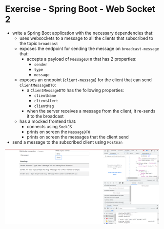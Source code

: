 # Exercise - Spring Boot - Web Socket 2
* write a Spring Boot application with the necessary dependencies that:
    * uses websockets to a message to all the clients that subscribed to the topic `broadcast`
    * exposes the endpoint for sending the message on `broadcast-message` that:
        * accepts a payload of `MessageDTO` that has 2 properties:
            * `sender`
            * `type`
            * `message`
    * exposes an endpoint (`client-message`) for the client that can send `ClientMessageDTO`:
        * a `ClientMessageDTO` has the following properties:
            * `clientName`
            * `clientAlert`
            * `clientMsg`
        * when the server receives a message from the client, it re-sends it to the broadcast
    * has a mocked frontend that:
        * connects using `SockJS`
        * prints on screen the `MessageDTO`
        * prints on screen the messages that the client send
* send a message to the subscribed client using `Postman`

![](webSocket2.PNG)
